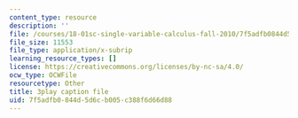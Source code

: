 ```yaml
---
content_type: resource
description: ''
file: /courses/18-01sc-single-variable-calculus-fall-2010/7f5adfb0844d5d6cb005c388f6d66d88_ER5B_YBFMJo.vtt
file_size: 11553
file_type: application/x-subrip
learning_resource_types: []
license: https://creativecommons.org/licenses/by-nc-sa/4.0/
ocw_type: OCWFile
resourcetype: Other
title: 3play caption file
uid: 7f5adfb0-844d-5d6c-b005-c388f6d66d88
---
```

